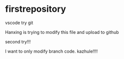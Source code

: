 # firstrepository
vscode try git


Hanxing is trying to modify this file and upload to github

second try!!!


I want to only modify branch code. kazhule!!!!